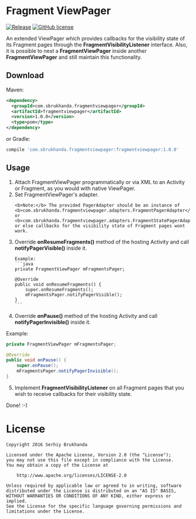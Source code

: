 Fragment ViewPager
========

[![Release](https://img.shields.io/badge/jCenter-1.0.0-brightgreen.svg)](https://bintray.com/sbrukhanda/maven/FragmentViewPager)
[![GitHub license](https://img.shields.io/badge/license-Apache%20V2%20license-blue.svg)](https://github.com/sbrukhanda/fragmentviewpager/blob/master/LICENSE.txt)

An extended ViewPager which provides callbacks for the visibility state of its Fragment pages through the **FragmentVisibilityListener** interface. Also, it is possible to nest a **FragmentViewPager** inside another **FragmentViewPager** and still maintain this functionality.

Download
--------

Maven:
```xml
<dependency> 
  <groupId>com.sbrukhanda.fragmentviewpager</groupId> 
  <artifactId>fragmentviewpager</artifactId> 
  <version>1.0.0</version> 
  <type>pom</type> 
</dependency>
```
or Gradle:
```groovy
compile 'com.sbrukhanda.fragmentviewpager:fragmentviewpager:1.0.0'
```

Usage
--------

<ol>
  <li>
    Attach FragmentViewPager programmatically or via XML to an Activity or Fragment, as you would with native ViewPager.
  </li>
  <li>
    Set FragmentViewPager's adapter.<p />
    
    <b>Note:</b> The provided PagerAdapter should be an instance of <b>com.sbrukhanda.fragmentviewpager.adapters.FragmentPagerAdapter</b> or <b>com.sbrukhanda.fragmentviewpager.adapters.FragmentStatePagerAdapter</b>, or else callbacks for the visibility state of Fragment pages wont work.
  </li>
  <li>
    Override <b>onResumeFragments()</b> method of the hosting Activity and call <b>notifyPagerVisible()</b> inside it. <p />
    
    Example:
    ```java
    private FragmentViewPager mFragmentsPager;

    @Override
    public void onResumeFragments() {
        super.onResumeFragments();
        mFragmentsPager.notifyPagerVisible();
    }
    ```
  </li>
</ol>



4. Override **onPause()** method of the hosting Activity and call **notifyPagerInvisible()** inside it. 

Example:

```java
private FragmentViewPager mFragmentsPager;

@Override
public void onPause() {
    super.onPause();
    mFragmentsPager.notifyPagerInvisible();
}
```

5. Implement **FragmentVisibilityListener** on all Fragment pages that you wish to receive callbacks for their visibility state.

Done! :-)

License
=======

```
Copyright 2016 Serhiy Brukhanda

Licensed under the Apache License, Version 2.0 (the "License");
you may not use this file except in compliance with the License.
You may obtain a copy of the License at

    http://www.apache.org/licenses/LICENSE-2.0

Unless required by applicable law or agreed to in writing, software
distributed under the License is distributed on an "AS IS" BASIS,
WITHOUT WARRANTIES OR CONDITIONS OF ANY KIND, either express or implied.
See the License for the specific language governing permissions and
limitations under the License.
```
